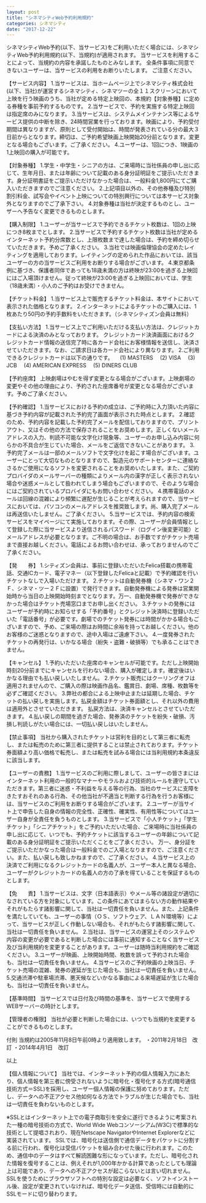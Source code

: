 ```yaml
---
layout: post
title: "シネマシティWeb予約利用規約"
categories: シネマシティ
date: "2017-12-22"
---
```


シネマシティWeb予約(以下、当サービス)をご利用いただく場合には、シネマシティWeb予約利用規約(以下、当規約)が適用されます。
当サービスを利用することによって、当規約の内容を承諾したものとみなします。
全条件事項に同意できないユーザーは、当サービスの利用をお断りいたします。
ご注意ください。

【サービス内容】
1.当サービスは、当ホームページ上でシネマシティ株式会社(以下、当社)が運営するシネマシティ、シネマツーの全１１スクリーンにおいて上映を行う映画のうち、当社が定める特定上映回の、本規約【対象券種】に定める券種を事前予約するものです。
2.当サービスで、予約を実施する特定上映回は指定席のみになります。
3.当サービスは、システムメインテナンス等によるサービス提供の中断を除き、24時間営業を行っております。映画により、予約受付期間は異なりますが、原則として受付開始は、時間が発表されている分の最大３日前からとなります。締切は、ご予約希望映画上映開始20分前となります。変更となる場合もございます。ご了承ください。
4.ユーザーは、1回につき、1映画の1上映回の購入が可能です。

【対象券種】
1.学生・中学生・シニアの方は、ご来場時に当社係員の申し出に応じて、生年月日、または年齢について記載のある身分証明証をご提示いただきます。身分証明書証をご提示いただけなかった場合は、一般料金1,800円にてご購入いただきますのでご注意ください。
2.上記項目以外の、その他券種及び特別割引料金、試写会やイベント上映についての特別興行については本サービス対象外となりますのでご了承下さい。
4.対象券種は当社が決定するものとし、ユーザーへ予告なく変更できるものとします。

【購入制限】
1.ユーザーが当サービスで予約できるチケット枚数は、1回の上映につき8枚までとします。
2.当サービスで予約するチケット枚数は当社が定めるインターネット予約分席数とし、上限枚数まで達した場合は、予約を締め切らせていただきます。予めご了承ください。
3.当社では映画倫理協会の定めたレイティングを適用しております。レイティングの定められた作品においては、該当ユーザーの方の当サービスご利用をお断りする場合がございます。
4.東京都条例に基づき、保護者同伴であっても18歳未満の方は終映が23:00を過ぎる上映回にはご入場頂けません。従って終映が23:00を過ぎる上映回においては、学生（18歳未満）・小人のご予約はお受けできません。

【チケット料金】
1.当サービス上で販売するチケット料金は、本サイトにおいて表示された価格となります。
2.インターネットによるチケットのご購入には、1枚あたり50円の予約手数料をいただきます。（シネマシティズン会員は無料）

【支払い方法】
1.当サービス上でご利用いただける支払い方法は、クレジットカードによる決済のみとなっております。
クレジットカード決済画面におけるクレジットカード情報の送信完了時に各カード会社にお客様情報を送信し、決済させていただきます。なお、ご請求日は各カード会社により異なります。
2.ご利用できるクレジットカードは以下の通りです。
　(1) MASTERS
　(2) VISA
　(3) JCB
　(4) AMERICAN EXPRESS
　(5) DINERS CLUB


【予約座席】
上映劇場はやむを得ず変更となる場合がございます。上映劇場の変更やその他の理由により、予約された座席番号が変更となる場合がございます。予めご了承ください。

【予約確認】
1.当サービスにおける予約の成立は、ご予約時に入力頂いた内容に基づき予約内容が記載された予約完了画面が表示された時点とします。
2.確認のため、予約内容を記載した予約完了メールを配信しておりますので、プリントアウト、又はその他の方法で保存されることをお奨めします。正しくないメールアドレスの入力、判読不可能な文字化け現象等、ユーザーのお申し込み内容に何らかの不具合が生じていた場合、メールをご返信できないことがあります。
3.予約完了メールは一部のメールソフトで文字化けを起こす場合がございます。ユーザーにとって大切なものとなりますので、製造元のサポートセンターに連絡なさるかご使用になるソフトを変更されることをお奨めいたします。また、ご契約プロバイダのメールサーバーの種類によりメール内の漢字が正しく表示されない場合や迷惑メールとして扱われてしまう場合もございますので、そのような場合にはご契約されているプロバイダにもお問い合わせください。
4.携帯電話のメールは回線の混雑により頻繁に遅配が生じることが考えられますので、当サービスにおいては、パソコンのメールアドレスを推奨致します。尚、購入完了メールは再送信いたしません。ご了承ください。
5.当サービスでは、予約内容の検索サービスをマイページにて実施しております。その際、ユーザーが会員情報として登録した際に当サービスより送信されるパスワード（ログイン後変更可能）とメールアドレスが必要となります。ご不明の場合は、お手数ですがチケット売場まで直接お越しください。電話によるお問い合わせは、承っておりませんのでご了承ください。

【発　　券】
1.シティズン会員は、事前に登録いただいたFelica搭載の携帯電話、交通ICカード、電子マネー（以下登録したFelicaと記載）で予約確認を行いチケットなしで入場いただけます。
2.チケットは自動発券機（シネマ・ワン２Ｆ、シネマ・ツー２Ｆに設置）で発行できます。自動発券機による発券は営業開始時から当日の上映開始時刻までとなります。万一、自動発券機で発券ができなかった場合はチケット売場窓口までお申し出ください。
3.チケットの発券にはユーザーが予約時にお知らせする「予約番号」とクレジット決済時に登録いただいた「電話番号」が必要です。劇場でのチケット発券には時間がかかる場合もございますので、予め、ご来場の際はお時間に余裕を持ってお越しください。他のお客様のご迷惑となりますので、途中入場はご遠慮下さい。
4.一度発券されたチケットの再発行は、いかなる場合（紛失・盗難・破損等）でも承ることはできません。

【キャンセル】
1.予約いただいた座席のキャンセルが可能です。ただし上映開始時刻20分前までにキャンセルを行わない場合、購入が確定します。確定後はいかなる理由でも払い戻しいたしません。
2.チケット販売にはクーリングオフは適用されませんので、ご購入の際は映画作品名、鑑賞日、劇場、席種、枚数等を必ずご確認ください。
3.弊社の都合による上映中止または延期した場合、チケットの払い戻しを実施します。払戻金額はチケット券面額とし、それ以外の費用は適用外とさせていただきます。
払戻方法は、決済キャンセルとさせていただきます。
4.払い戻しの期間を過ぎた場合、発券済のチケットを紛失・破損、汚損し判読しがたい場合には、一切払い戻しはいたしません。

【禁止事項】
当社から購入されたチケットは営利を目的として第三者に転売し、または転売のために第三者に提供することは禁止されております。チケット券面額より高い価格で転売し、または転売を試みる場合には当利用規約本条違反に該当します。

【ユーザーの責務】
1.当サービスのご利用に際しまして、ユーザーの皆さまにはインターネット利用の一般的なマナーやモラルおよび技術的ルールを遵守していただきます。第三者に迷惑・不利益を与える等の行為、当社のサービスに支障をきたすおそれのある行為、その他当社が不適当と判断する行為を行うお客様には、当サービスのご利用をお断りする場合がございます。
2.ユーザーが当サイト上で申告した自身の情報の完全性、正確性、確実性、有用性等についてはユーザー自身が全責任を負うものとします。
3.当サービスで「小人チケット」「学生チケット」「シニアチケット」をご予約いただいた場合、ご来場時に当社係員の申し出に応じて、いつでも、予約チケットに該当するユーザーの年齢について記載のある身分証明証をご提示いただくことをご了承ください。
万一、身分証をご提示いただかなった場合は一般料金でのご入場となりますので、ご注意ください。また、払い戻しも致しかねますので、ご了承ください。
4.当サービス上の決済でご利用になるクレジットカードの名義人が、ユーザー本人と異なる場合、ユーザーがクレジットカードの名義人の方の了承を得ていることを保証するものとします。

【免　　責】
1.当サービスは、文字（日本語表示）やメール等の諸設定が適切になされている方を対象にしています。この条件にあてはまらない方の動作結果やそれがもたらす諸影響に関して、当社は一切責任を負いません。また、上記条件を満たしていても、ユーザーの事情（ＯＳ、ソフトウェア、ＬＡＮ環境等）によって、当サービスが正しく作動しない場合も、それがもたらす諸影響に関して、当社は一切責任を負いません。
2.当社は、当サービスの運営上そのシステムや内容の変更が必要であると判断した場合には事前に通知することなく当サービス及び当利用規約を変更することがあります。ユーザーは随時当利用規約をご確認ください。
3.ユーザーが映画、上映開始時間、枚数を誤って予約された場合も、当社は一切責任を負いません。
4.当サービスのご予約映画の上映当日、チケット売場の混雑、発券の遅延が生じた場合も、当社は一切責任を負いません。
5.交通渋滞や駐車場渋滞、悪天候などいかなる事由による来場遅延が生じた場合も、当社は一切責任を負いません。

【基準時間】
当サービスでは日付及び時間の基準を、当サービスで使用するWEBサーバーの時計とします。

【管理者の権限】
当社が必要と判断した場合には、いつでも当規約を変更することができるものとします。

付則
当規約は2005年11月8日午前0時より適用致します。
・2011年2月18日　改訂
・2014年4月1日　改訂

以上

【個人情報について】
当社では、インターネット予約の個人情報入力にあたり、個人情報を第三者に傍受されないように暗号化・復号化する方式(暗号通信技術方式＝SSL)を採用し、ユーザー個人情報の保護に努めております。ただし、データへの不正アクセス他如何なる方法でトラブルが生じた場合でも、当社は一切責任を負わないものとします。

※SSLとはインターネット上での電子商取引を安全に遂行できるように考案された一種の暗号技術の方式で、World Wide Webコンソーシアム(W3C)で標準的な技術として提唱されおり、現在Netscape NavigatorやInternet Explorerなどに実装されています。 SSLでは、暗号化は送信側で通信データをパケットに分割する前に行われ、復号化は受信パケットを組み合わせた後に行われます。このため、通信中のデータはすべて解読困難な形になっています。ただし、暗号化された情報を復号することは、例えそれが1,000年かかる計算であったとしても理論上は可能であり、データへの不正アクセスが起こらないとは言い切れません。SSLを使うためにブラウザソフトへの特別な設定は必要なく、ソフトインストール後、設定が変更されていなければ、暗号化データ送信、受信時には自動的にSSLモードに切り替わります。
